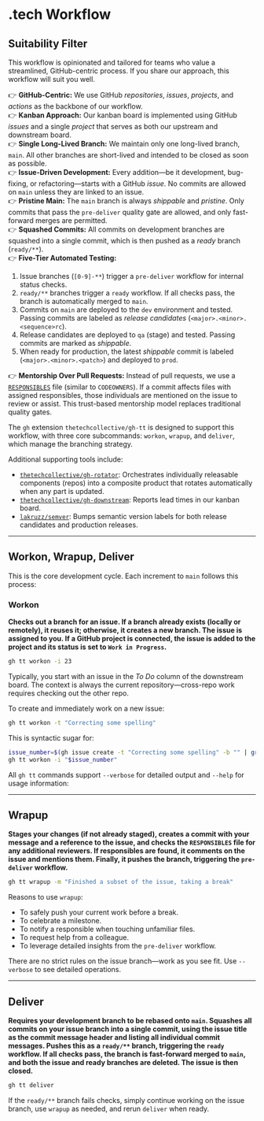 # .tech Workflow

## Suitability Filter

This workflow is opinionated and tailored for teams who value a streamlined, GitHub-centric process. If you share our approach, this workflow will suit you well.

👉 **GitHub-Centric:** We use GitHub _repositories_, _issues_, _projects_, and _actions_ as the backbone of our workflow.<br/>
👉 **Kanban Approach:** Our kanban board is implemented using GitHub _issues_ and a single _project_ that serves as both our upstream and downstream board.<br/>
👉 **Single Long-Lived Branch:** We maintain only one long-lived branch, `main`. All other branches are short-lived and intended to be closed as soon as possible.<br/>
👉 **Issue-Driven Development:** Every addition—be it development, bug-fixing, or refactoring—starts with a GitHub _issue_. No commits are allowed on `main` unless they are linked to an issue.<br/>
👉 **Pristine Main:** The `main` branch is always _shippable_ and _pristine_. Only commits that pass the `pre-deliver` quality gate are allowed, and only fast-forward merges are permitted.<br/>
👉 **Squashed Commits:** All commits on development branches are squashed into a single commit, which is then pushed as a _ready_ branch (`ready/**`).<br/>
👉 **Five-Tier Automated Testing:**  
1. Issue branches (`[0-9]-**`) trigger a `pre-deliver` workflow for internal status checks.
2. `ready/**` branches trigger a `ready` workflow. If all checks pass, the branch is automatically merged to `main`.
3. Commits on `main` are deployed to the `dev` environment and tested. Passing commits are labeled as _release candidates_ (`<major>.<minor>.<sequence>rc`).
4. Release candidates are deployed to `qa` (stage) and tested. Passing commits are marked as _shippable_.
5. When ready for production, the latest _shippable_ commit is labeled (`<major>.<minor>.<patch>`) and deployed to `prod`.<br/>

👉 **Mentorship Over Pull Requests:** Instead of pull requests, we use a [`RESPONSIBLES`](responsibles.md) file (similar to `CODEOWNERS`). If a commit affects files with assigned responsibles, those individuals are mentioned on the issue to review or assist. This trust-based mentorship model replaces traditional quality gates.

The `gh` extension `thetechcollective/gh-tt` is designed to support this workflow, with three core subcommands: `workon`, `wrapup`, and `deliver`, which manage the branching strategy.

Additional supporting tools include:

- [`thetechcollective/gh-rotator`](/thetechcollective/gh-rotator): Orchestrates individually releasable components (repos) into a composite product that rotates automatically when any part is updated.
- [`thetechcollective/gh-downstream`](/thetechcollective/gh-downstream): Reports lead times in our kanban board.
- [`lakruzz/semver`](/lakruzz/gh-semver): Bumps semantic version labels for both release candidates and production releases.

---

## Workon, Wrapup, Deliver

This is the core development cycle. Each increment to `main` follows this process:

### Workon

**Checks out a branch for an issue. If a branch already exists (locally or remotely), it reuses it; otherwise, it creates a new branch. The issue is assigned to you. If a GitHub project is connected, the issue is added to the project and its status is set to `Work in Progress`.**

```sh
gh tt workon -i 23
```

Typically, you start with an issue in the _To Do_ column of the downstream board. The context is always the current repository—cross-repo work requires checking out the other repo.

To create and immediately work on a new issue:

```sh
gh tt workon -t "Correcting some spelling"
```

This is syntactic sugar for:

```sh
issue_number=$(gh issue create -t "Correcting some spelling" -b "" | grep -oE '[0-9]+$')
gh tt workon -i "$issue_number"
```

All `gh tt` commands support `--verbose` for detailed output and `--help` for usage information:


---

## Wrapup

**Stages your changes (if not already staged), creates a commit with your message and a reference to the issue, and checks the `RESPONSIBLES` file for any additional reviewers. If responsibles are found, it comments on the issue and mentions them. Finally, it pushes the branch, triggering the `pre-deliver` workflow.**

```sh
gh tt wrapup -m "Finished a subset of the issue, taking a break"
```

Reasons to use `wrapup`:

- To safely push your current work before a break.
- To celebrate a milestone.
- To notify a responsible when touching unfamiliar files.
- To request help from a colleague.
- To leverage detailed insights from the `pre-deliver` workflow.

There are no strict rules on the issue branch—work as you see fit. Use `--verbose` to see detailed operations.

---

## Deliver

**Requires your development branch to be rebased onto `main`. Squashes all commits on your issue branch into a single commit, using the issue title as the commit message header and listing all individual commit messages. Pushes this as a `ready/**` branch, triggering the `ready` workflow. If all checks pass, the branch is fast-forward merged to `main`, and both the issue and ready branches are deleted. The issue is then closed.**

```sh
gh tt deliver
```

If the `ready/**` branch fails checks, simply continue working on the issue branch, use `wrapup` as needed, and rerun `deliver` when ready.
